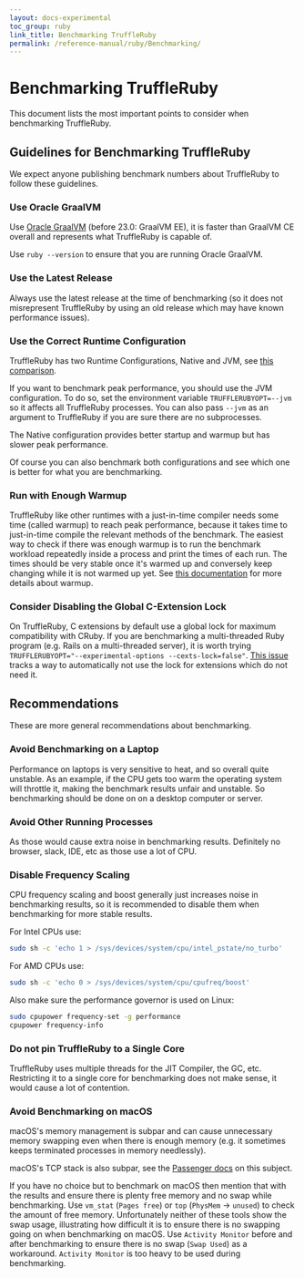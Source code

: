 ```yaml
---
layout: docs-experimental
toc_group: ruby
link_title: Benchmarking TruffleRuby
permalink: /reference-manual/ruby/Benchmarking/
---
```

# Benchmarking TruffleRuby

This document lists the most important points to consider when benchmarking TruffleRuby.

## Guidelines for Benchmarking TruffleRuby

We expect anyone publishing benchmark numbers about TruffleRuby to follow these guidelines.

### Use Oracle GraalVM

Use [Oracle GraalVM](installing-graalvm.md) (before 23.0: GraalVM EE), it is faster than GraalVM CE overall and represents what TruffleRuby is capable of.

Use `ruby --version` to ensure that you are running Oracle GraalVM.

### Use the Latest Release

Always use the latest release at the time of benchmarking (so it does not misrepresent TruffleRuby by using an old release which may have known performance issues).

### Use the Correct Runtime Configuration

TruffleRuby has two Runtime Configurations, Native and JVM, see [this comparison](../../README.md#truffleruby-runtime-configurations).

If you want to benchmark peak performance, you should use the JVM configuration.
To do so, set the environment variable `TRUFFLERUBYOPT=--jvm` so it affects all TruffleRuby processes.
You can also pass `--jvm` as an argument to TruffleRuby if you are sure there are no subprocesses.

The Native configuration provides better startup and warmup but has slower peak performance.

Of course you can also benchmark both configurations and see which one is better for what you are benchmarking.

### Run with Enough Warmup

TruffleRuby like other runtimes with a just-in-time compiler needs some time (called warmup) to reach peak performance,
because it takes time to just-in-time compile the relevant methods of the benchmark.
The easiest way to check if there was enough warmup is to run the benchmark workload repeatedly inside a process and print the times of each run.
The times should be very stable once it's warmed up and conversely keep changing while it is not warmed up yet.
See [this documentation](reporting-performance-problems.md) for more details about warmup.

### Consider Disabling the Global C-Extension Lock

On TruffleRuby, C extensions by default use a global lock for maximum compatibility with CRuby.
If you are benchmarking a multi-threaded Ruby program (e.g. Rails on a multi-threaded server), it is worth trying
`TRUFFLERUBYOPT="--experimental-options --cexts-lock=false"`.
[This issue](https://github.com/oracle/truffleruby/issues/2136) tracks a way to automatically not use the lock for extensions which do not need it.

## Recommendations

These are more general recommendations about benchmarking.

### Avoid Benchmarking on a Laptop

Performance on laptops is very sensitive to heat, and so overall quite unstable.
As an example, if the CPU gets too warm the operating system will throttle it, making the benchmark results unfair and unstable.
So benchmarking should be done on on a desktop computer or server.

### Avoid Other Running Processes

As those would cause extra noise in benchmarking results.
Definitely no browser, slack, IDE, etc as those use a lot of CPU.

### Disable Frequency Scaling

CPU frequency scaling and boost generally just increases noise in benchmarking results,
so it is recommended to disable them when benchmarking for more stable results.

For Intel CPUs use:

```bash
sudo sh -c 'echo 1 > /sys/devices/system/cpu/intel_pstate/no_turbo'
```

For AMD CPUs use:

```bash
sudo sh -c 'echo 0 > /sys/devices/system/cpu/cpufreq/boost'
```

Also make sure the performance governor is used on Linux:

```bash
sudo cpupower frequency-set -g performance
cpupower frequency-info
```

### Do not pin TruffleRuby to a Single Core

TruffleRuby uses multiple threads for the JIT Compiler, the GC, etc.
Restricting it to a single core for benchmarking does not make sense, it would cause a lot of contention.

### Avoid Benchmarking on macOS

macOS's memory management is subpar and can cause unnecessary memory swapping even when there is enough memory (e.g. it sometimes keeps terminated processes in memory needlessly).

macOS's TCP stack is also subpar, see the [Passenger docs](https://www.phusionpassenger.com/library/config/apache/optimization/#operating-system-recommendations) on this subject.

If you have no choice but to benchmark on macOS then mention that with the results
and ensure there is plenty free memory and no swap while benchmarking.
Use `vm_stat` (`Pages free`) or `top` (`PhysMem` -> `unused`) to check the amount of free memory.
Unfortunately neither of these tools show the swap usage, illustrating how difficult it is to ensure there is no swapping going on when benchmarking on macOS.
Use `Activity Monitor` before and after benchmarking to ensure there is no swap (`Swap Used`) as a workaround.
`Activity Monitor` is too heavy to be used during benchmarking.
